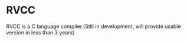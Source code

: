 # RVCC
RVCC is a C language compiler.(Still in development, will provide usable version in less than 3 years)
